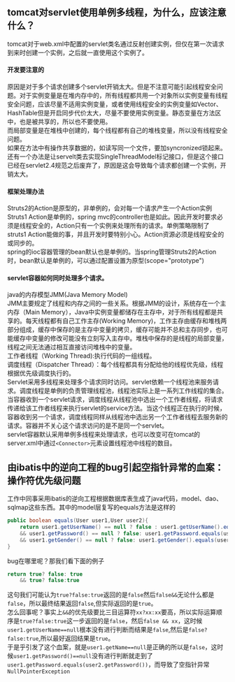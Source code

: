## tomcat对servlet使用单例多线程，为什么，应该注意什么？
tomcat对于web.xml中配置的servlet类名通过反射创建实例，但仅在第一次请求到来时创建一个实例，之后就一直使用这个实例了。  
#### 开发要注意的
原因是对于多个请求创建多个servlet开销太大。但是不注意可能引起线程安全问题。对于实例变量是在堆内存中的，所有线程都共用一个对象所以实例变量有线程安全问题，应该尽量不适用实例变量，或者使用线程安全的实例变量如Vector、HashTable但是开启同步代价太大，尽量不要使用实例变量。静态变量在方法区中，也是被共享的，所以也不要使用。    
而局部变量是在堆栈中创建的，每个线程都有自己的堆栈变量，所以没有线程安全问题。  
如果在方法中有操作共享数据的，如读写同一个文件，要加syncronized锁起来。  
还有一个办法是让servelt类去实现SingleThreadModel标记接口，但是这个接口已经在servlet2.4规范之后废弃了，原因是这会导致每个请求都创建一个实例，开销太大。  
#### 框架处理办法
Struts2的Action是原型的，非单例的，会对每一个请求产生一个Action实例  
Struts1 Action是单例的，spring mvc的controller也是如此。因此开发时要求必须是线程安全的，Action只有一个实例来处理所有的请求。单例策略限制了struts1 Action能做的事，并且开发时要特别小心。Action资源必须是线程安全的或同步的。  
spring的ioc容器管理的bean默认也是单例的。当spring管理Struts2的Action时，bean默认是单例的，可以通过配置设置为原型(scope="prototype")  
#### servlet容器如何同时处理多个请求。
java的内存模型JMM(Java Memory Model)  
JMM主要规定了线程和内存之间的一些关系。根据JMM的设计，系统存在一个主内存（Main Memory），Java中实例变量都储存在主存中，对于所有线程都是共享的。每天线程都有自己工作主存(Working Memory)，工作主存由缓存和堆栈两部分组成，缓存中保存的是主存中变量的拷贝，缓存可能并不总和主存同步，也可能缓存中变量的修改可能没有立刻写入主存中。堆栈中保存的是线程的局部变量，线程之间无法通过相互直接访问堆栈中的变量。  
工作者线程（Working Thread):执行代码的一组线程。  
调度线程（Dispatcher Thread）：每个线程都具有分配给他的线程优先级，线程根据优先级调度执行的。  
Servlet采用多线程来处理多个请求同时访问。servlet依赖一个线程池来服务请求。调度线程是单例的负责管理线程池，线程池实际上是一系列工作线程的集合。  
当容器收到一个servlet请求，调度线程从线程池中选出一个工作者线程，将请求传递给该工作者线程来执行servlet的service方法。当这个线程正在执行的时候，容器收到另一个请求，调度线程同样从线程池中选出另一个工作者线程去服务新的请求。容器并不关心这个请求访问的是不是同一个servlet。  
servlet容器默认采用单例多线程来处理请求，也可以改变可在tomcat的server.xml中通过```<Connector>```元素设置线程池中线程的数目。  

## 由ibatis中的逆向工程的bug引起空指针异常的血案：操作符优先级问题
工作中同事采用ibatis的逆向工程根据数据库表生成了java代码，model、dao、sqlmap这些东西。其中的model层复写的equals方法是这样的
``` java
public boolean equals(User user1,User user2){
    return user1.getUserName() == null ? false : user1.getUserName().equals(user2.getUserName())
    && user1.getPassword() == null ? false: user1.getPassword.equals(user2.getPassword)
    && user1.getGender() == null ? false: user1.getGender().equals(user2.getGender())
}
```
bug在哪里呢？那我们看下面的例子
``` java
return true? false: true
    && true? false:true
```
这句我们可能认为```true?false:true```返回的是```false```然后```false&&```无论什么都是```false```，所以最终结果返回```false```,但实际返回的是```true```。  
怎么回事呢？事实上```&&```的优先级要比三目运算符```xx?xx:xx```要高，所以实际运算顺序是```true?false:true```这一步返回的是```false```，然后```false && xx```，这时候```user1.getUserName==null```根本没有进行判断而结果是```false```,然后是```false?false:true```,所以最好返回结果是```true```。   
于是乎引发了这个血案，就是```user1.getName==null```是正确的所以是```false```，这时候```user1.getPassword()==null```没有进行判断就走到了```user1.getPassword.equals(user2.getPassword())```，而导致了空指针异常```NullPointerException```

